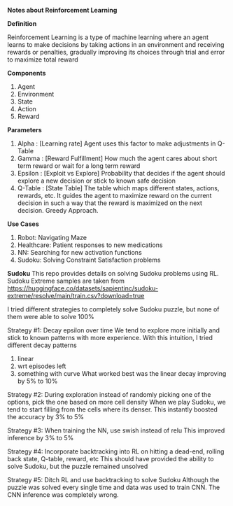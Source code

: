 **Notes about Reinforcement Learning**

**Definition**

Reinforcement Learning is a type of machine learning where an agent learns to make decisions by taking actions in an environment and receiving rewards or penalties, gradually improving its choices through trial and error to maximize total reward

**Components**
1. Agent
2. Environment
3. State
4. Action
5. Reward

**Parameters**
1. Alpha    :  [Learning rate] Agent uses this factor to make adjustments in Q-Table
2. Gamma    :  [Reward Fulfillment] How much the agent cares about short term reward or wait for a long term reward
3. Epsilon  : [Exploit vs Explore] Probability that decides if the agent should explore a new decision or stick to known safe decision
4. Q-Table  : [State Table] The table which maps different states, actions, rewards, etc. It guides the agent to maximize reward on the current decision in such a way that the reward is maximized on the next decision. Greedy Approach.

**Use Cases**
1. Robot: Navigating Maze
2. Healthcare: Patient responses to new medications
3. NN: Searching for new activation functions
4. Sudoku: Solving Constraint Satisfaction problems

**Sudoku**
This repo provides details on solving Sudoku problems using RL. Sudoku Extreme samples are taken from https://huggingface.co/datasets/sapientinc/sudoku-extreme/resolve/main/train.csv?download=true

I tried different strategies to completely solve Sudoku puzzle, but none of them were able to solve 100%

Strategy #1: Decay epsilon over time
We tend to explore more initially and stick to known patterns with more experience. With this intuition, I tried different decay patterns
1. linear
2. wrt episodes left
3. something with curve
What worked best was the linear decay improving by 5% to 10%

Strategy #2: During exploration instead of randomly picking one of the options, pick the one based on more cell density
When we play Sudoku, we tend to start filling from the cells where its denser.
This instantly boosted the accuracy by 3% to 5%

Strategy #3: When training the NN, use swish instead of relu
This improved inference by 3% to 5%

Strategy #4: Incorporate backtracking into RL on hitting a dead-end, rolling back state, Q-table, reward, etc
This should have provided the ability to solve Sudoku, but the puzzle remained unsolved

Strategy #5: Ditch RL and use backtracking to solve Sudoku
Although the puzzle was solved every single time and data was used to train CNN.
The CNN inference was completely wrong.
